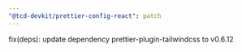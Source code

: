 ```yaml
---
"@tcd-devkit/prettier-config-react": patch
---
```


fix(deps): update dependency prettier-plugin-tailwindcss to v0.6.12
